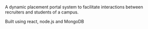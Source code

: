 A dynamic placement portal system to facilitate interactions between recruiters and students of a campus.

Built using react, node.js and MongoDB
